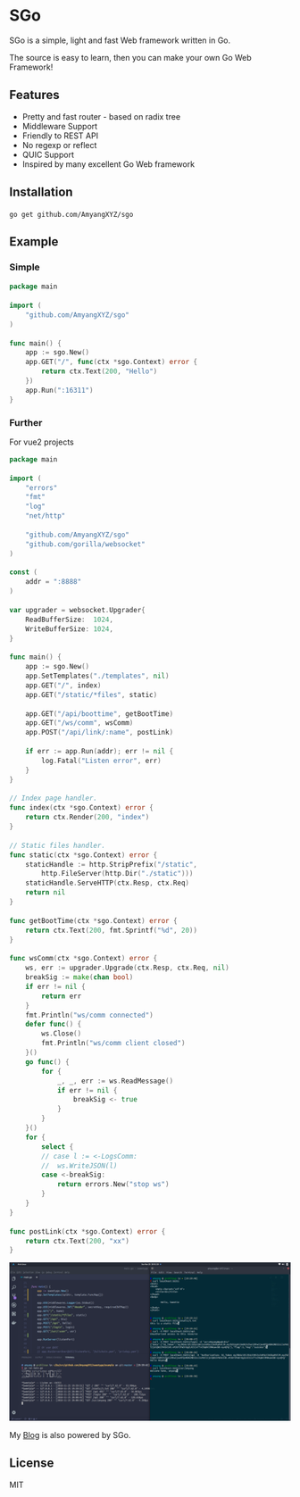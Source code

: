 # SGo

SGo is a simple, light and fast Web framework written in Go. 

The source is easy to learn, then you can make your own Go Web Framework!

## Features

- Pretty and fast router - based on radix tree
- Middleware Support
- Friendly to REST API
- No regexp or reflect
- QUIC Support
- Inspired by many excellent Go Web framework

## Installation

`go get github.com/AmyangXYZ/sgo`

## Example

### Simple

```go
package main

import (
    "github.com/AmyangXYZ/sgo"
)

func main() {
    app := sgo.New()
    app.GET("/", func(ctx *sgo.Context) error {
        return ctx.Text(200, "Hello")
    })
    app.Run(":16311")
}

```

### Further

For vue2 projects

```go
package main

import (
	"errors"
	"fmt"
	"log"
	"net/http"

	"github.com/AmyangXYZ/sgo"
	"github.com/gorilla/websocket"
)

const (
	addr = ":8888"
)

var upgrader = websocket.Upgrader{
	ReadBufferSize:  1024,
	WriteBufferSize: 1024,
}

func main() {
	app := sgo.New()
	app.SetTemplates("./templates", nil)
	app.GET("/", index)
	app.GET("/static/*files", static)

	app.GET("/api/boottime", getBootTime)
	app.GET("/ws/comm", wsComm)
	app.POST("/api/link/:name", postLink)

	if err := app.Run(addr); err != nil {
		log.Fatal("Listen error", err)
	}
}

// Index page handler.
func index(ctx *sgo.Context) error {
	return ctx.Render(200, "index")
}

// Static files handler.
func static(ctx *sgo.Context) error {
	staticHandle := http.StripPrefix("/static",
		http.FileServer(http.Dir("./static")))
	staticHandle.ServeHTTP(ctx.Resp, ctx.Req)
	return nil
}

func getBootTime(ctx *sgo.Context) error {
	return ctx.Text(200, fmt.Sprintf("%d", 20))
}

func wsComm(ctx *sgo.Context) error {
	ws, err := upgrader.Upgrade(ctx.Resp, ctx.Req, nil)
	breakSig := make(chan bool)
	if err != nil {
		return err
	}
	fmt.Println("ws/comm connected")
	defer func() {
		ws.Close()
		fmt.Println("ws/comm client closed")
	}()
	go func() {
		for {
			_, _, err := ws.ReadMessage()
			if err != nil {
				breakSig <- true
			}
		}
	}()
	for {
		select {
		// case l := <-LogsComm:
		// 	ws.WriteJSON(l)
		case <-breakSig:
			return errors.New("stop ws")
		}
	}
}

func postLink(ctx *sgo.Context) error {
	return ctx.Text(200, "xx")
}


```

![example](https://raw.githubusercontent.com/AmyangXYZ/sgo/master/example/example.png)

My [Blog](https://amyang.xyz) is also powered by SGo.

## License

MIT